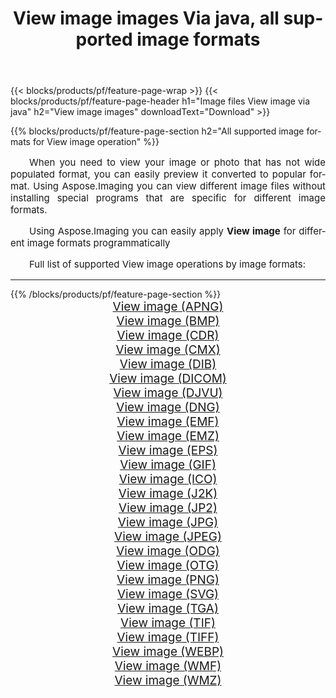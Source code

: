 ﻿---
title: View image images Via java, all supported image formats 
weight: 3920
url: /java/viewer 
lang: en
langdirlevel: 2
locales: zh-hans,ja,it,ru,de,es,fr,nl,id,lt,pl,pt,vi,tr,ko,zh-hant,ar,hi,th,sv,cs,uk,he
description: Using Aspose.Imaging you can easily View image images Via java
---

{{< blocks/products/pf/feature-page-wrap >}}
{{< blocks/products/pf/feature-page-header h1="Image files View image via java" h2="View image images" downloadText="Download" >}}


{{% blocks/products/pf/feature-page-section  h2="All supported image formats for View image operation" %}}
<p align="justify" style="text-indent:2em;font-size:15px;">
When you need to view your image or photo that has not wide populated format, you can easily preview it converted to popular format. Using Aspose.Imaging you can view different image files without installing special programs that are specific for different image formats.
</p>
<p align="justify" style="text-indent:2em;font-size:15px;">
Using Aspose.Imaging you can easily apply <b>View image</b> for different image formats programmatically
</p>
<p align="justify" style="text-indent:2em;font-size:15px;">
Full list of supported View image operations by image formats:
</p>
<hr/>
{{% /blocks/products/pf/feature-page-section %}}
<div class="container-fluid productfamilypage bg-gray">
    <div class="convertypes bg-gray agp-content section">
        <div class="container">
		<div class="row other-converters" style="gap: 10px;font-size: 19px;text-align:center;">
		    <div class='col-md-2 other-converter remove-lp remove-rp'><a href="/imaging/java/viewer/apng" style="padding:15px;">View image (APNG)</a></div><div class='col-md-2 other-converter remove-lp remove-rp'><a href="/imaging/java/viewer/bmp" style="padding:15px;">View image (BMP)</a></div><div class='col-md-2 other-converter remove-lp remove-rp'><a href="/imaging/java/viewer/cdr" style="padding:15px;">View image (CDR)</a></div><div class='col-md-2 other-converter remove-lp remove-rp'><a href="/imaging/java/viewer/cmx" style="padding:15px;">View image (CMX)</a></div><div class='col-md-2 other-converter remove-lp remove-rp'><a href="/imaging/java/viewer/dib" style="padding:15px;">View image (DIB)</a></div><div class='col-md-2 other-converter remove-lp remove-rp'><a href="/imaging/java/viewer/dicom" style="padding:15px;">View image (DICOM)</a></div><div class='col-md-2 other-converter remove-lp remove-rp'><a href="/imaging/java/viewer/djvu" style="padding:15px;">View image (DJVU)</a></div><div class='col-md-2 other-converter remove-lp remove-rp'><a href="/imaging/java/viewer/dng" style="padding:15px;">View image (DNG)</a></div><div class='col-md-2 other-converter remove-lp remove-rp'><a href="/imaging/java/viewer/emf" style="padding:15px;">View image (EMF)</a></div><div class='col-md-2 other-converter remove-lp remove-rp'><a href="/imaging/java/viewer/emz" style="padding:15px;">View image (EMZ)</a></div><div class='col-md-2 other-converter remove-lp remove-rp'><a href="/imaging/java/viewer/eps" style="padding:15px;">View image (EPS)</a></div><div class='col-md-2 other-converter remove-lp remove-rp'><a href="/imaging/java/viewer/gif" style="padding:15px;">View image (GIF)</a></div><div class='col-md-2 other-converter remove-lp remove-rp'><a href="/imaging/java/viewer/ico" style="padding:15px;">View image (ICO)</a></div><div class='col-md-2 other-converter remove-lp remove-rp'><a href="/imaging/java/viewer/j2k" style="padding:15px;">View image (J2K)</a></div><div class='col-md-2 other-converter remove-lp remove-rp'><a href="/imaging/java/viewer/jp2" style="padding:15px;">View image (JP2)</a></div><div class='col-md-2 other-converter remove-lp remove-rp'><a href="/imaging/java/viewer/jpg" style="padding:15px;">View image (JPG)</a></div><div class='col-md-2 other-converter remove-lp remove-rp'><a href="/imaging/java/viewer/jpeg" style="padding:15px;">View image (JPEG)</a></div><div class='col-md-2 other-converter remove-lp remove-rp'><a href="/imaging/java/viewer/odg" style="padding:15px;">View image (ODG)</a></div><div class='col-md-2 other-converter remove-lp remove-rp'><a href="/imaging/java/viewer/otg" style="padding:15px;">View image (OTG)</a></div><div class='col-md-2 other-converter remove-lp remove-rp'><a href="/imaging/java/viewer/png" style="padding:15px;">View image (PNG)</a></div><div class='col-md-2 other-converter remove-lp remove-rp'><a href="/imaging/java/viewer/svg" style="padding:15px;">View image (SVG)</a></div><div class='col-md-2 other-converter remove-lp remove-rp'><a href="/imaging/java/viewer/tga" style="padding:15px;">View image (TGA)</a></div><div class='col-md-2 other-converter remove-lp remove-rp'><a href="/imaging/java/viewer/tif" style="padding:15px;">View image (TIF)</a></div><div class='col-md-2 other-converter remove-lp remove-rp'><a href="/imaging/java/viewer/tiff" style="padding:15px;">View image (TIFF)</a></div><div class='col-md-2 other-converter remove-lp remove-rp'><a href="/imaging/java/viewer/webp" style="padding:15px;">View image (WEBP)</a></div><div class='col-md-2 other-converter remove-lp remove-rp'><a href="/imaging/java/viewer/wmf" style="padding:15px;">View image (WMF)</a></div><div class='col-md-2 other-converter remove-lp remove-rp'><a href="/imaging/java/viewer/wmz" style="padding:15px;">View image (WMZ)</a></div>
                </div>
        </div>
    </div>
</div>
<br/>
